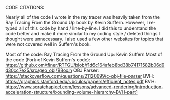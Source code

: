 CODE CITATIONS:

Nearly all of the code I wrote in the ray tracer was heavily taken from the Ray Tracing From the Ground Up book by Kevin Suffern. However, I re-typed all of this code by hand / line-by-line. I did this to understand the code better and make it more similar to my coding style / deleted things I thought were unnecessary. I also used a few other websites for topics that were not covered well in Suffern's book.

Most of the code: Ray Tracing From the Ground Up: Kevin Suffern
Most of the code (Fork of Kevin Suffern's code): https://github.com/tfiner/RTFGU/blob/f1d6c164afeb8bd38b74171582b06d9d30cc7e25/src/geo_obj/BBox.h
OBJ Parser: https://stackoverflow.com/questions/21120699/c-obj-file-parser
BVH: https://graphics.stanford.edu/~boulos/papers/efficient_notes.pdf
BVH: https://www.scratchapixel.com/lessons/advanced-rendering/introduction-acceleration-structure/bounding-volume-hierarchy-BVH-part1
